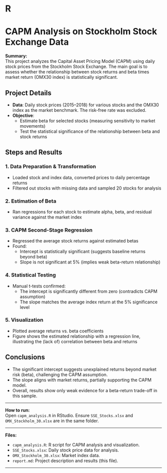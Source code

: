 # R
# CAPM Analysis on Stockholm Stock Exchange Data

**Summary:**  
This project analyzes the Capital Asset Pricing Model (CAPM) using daily stock prices from the Stockholm Stock Exchange. The main goal is to assess whether the relationship between stock returns and beta times market return (OMX30 index) is statistically significant.

## Project Details

- **Data**: Daily stock prices (2015–2018) for various stocks and the OMX30 index as the market benchmark. The risk-free rate was excluded.
- **Objective**:  
  - Estimate beta for selected stocks (measuring sensitivity to market movements)
  - Test the statistical significance of the relationship between beta and stock returns

## Steps and Results

### 1. Data Preparation & Transformation
- Loaded stock and index data, converted prices to daily percentage returns
- Filtered out stocks with missing data and sampled 20 stocks for analysis

### 2. Estimation of Beta
- Ran regressions for each stock to estimate alpha, beta, and residual variance against the market index

### 3. CAPM Second-Stage Regression
- Regressed the average stock returns against estimated betas
- Found:
  - Intercept is statistically significant (suggests baseline returns beyond beta)
  - Slope is not significant at 5% (implies weak beta-return relationship)

### 4. Statistical Testing
- Manual t-tests confirmed:
  - The intercept is significantly different from zero (contradicts CAPM assumption)
  - The slope matches the average index return at the 5% significance level

### 5. Visualization
- Plotted average returns vs. beta coefficients
- Figure shows the estimated relationship with a regression line, illustrating the (lack of) correlation between beta and returns

## Conclusions

- The significant intercept suggests unexplained returns beyond market risk (beta), challenging the CAPM assumption.
- The slope aligns with market returns, partially supporting the CAPM model.
- Overall, results show only weak evidence for a beta-return trade-off in this sample.

---

**How to run:**  
Open `capm_analysis.R` in RStudio. Ensure `SSE_Stocks.xlsx` and `OMX_Stockholm_30.xlsx` are in the same folder.

---

**Files:**
- `capm_analysis.R`: R script for CAPM analysis and visualization.
- `SSE_Stocks.xlsx`: Daily stock price data for analysis.
- `OMX_Stockholm_30.xlsx`: Market index data.
- `report.md`: Project description and results (this file).

---
